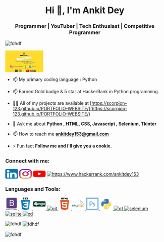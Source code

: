 <h1 align="center">Hi 👋, I'm Ankit Dey</h1>
<h3 align="center">Programmer | YouTuber | Tech Enthusiast | Competitive Programmer</h3>

<p align="left"> <img src="https://komarev.com/ghpvc/?username=fdhdf&label=Profile%20views&color=0e75b6&style=flat" alt="fdhdf" /> </p>

<img src="image.jpg" align="center" width="120">

- 📫 My primary coding language : Python

- 📫 Earned Gold badge & 5 star at HackerRank in Python programming.

- 👨‍💻 All of my projects are available at [https://scorpion-123.github.io/PORTFOLIO-WEBSITE/](https://scorpion-123.github.io/PORTFOLIO-WEBSITE/)

- 💬 Ask me about **Python , HTML, CSS, Javascript , Selenium, Tkinter**

- 📫 How to reach me **ankitdey153@gmail.com**

- ⚡ Fun fact **Follow me and i'll give you a cookie.**

<h3 align="left">Connect with me:</h3>
<p align="left">
<a href="https://linkedin.com/in/https://www.linkedin.com/in/ankit-dey-6689571b9/" target="blank"><img align="center" src="linkedin.svg" alt="https://www.linkedin.com/in/ankit-dey-6689571b9/" height="30" width="40" /></a>
<a href="https://instagram.com/https://instagram.com/pytho_n_programmer" target="blank"><img align="center" src="instagram.svg" alt="https://instagram.com/pytho_n_programmer" height="30" width="40" /></a>
<a href="https://www.youtube.com/c/https://www.youtube.com/channel/ucbp63g76h5g9tbdyzlcscyw" target="blank"><img align="center" src="youtube.svg" alt="https://www.youtube.com/channel/ucbp63g76h5g9tbdyzlcscyw" height="30" width="40" /></a>
<a href="https://www.hackerrank.com/https://www.hackerrank.com/ankitdey153" target="blank"><img align="center" src="https://img.icons8.com/windows/50/26e07f/hackerrank.png" alt="https://www.hackerrank.com/ankitdey153" height="30" width="40" /></a>
</p>

<h3 align="left">Languages and Tools:</h3>
<p align="left"> <a href="https://getbootstrap.com" target="_blank"> <img src="https://raw.githubusercontent.com/devicons/devicon/master/icons/bootstrap/bootstrap-plain-wordmark.svg" alt="bootstrap" width="40" height="40"/> </a> <a href="https://www.w3schools.com/css/" target="_blank"> <img src="https://raw.githubusercontent.com/devicons/devicon/master/icons/css3/css3-original-wordmark.svg" alt="css3" width="40" height="40"/> </a> <a href="https://www.djangoproject.com/" target="_blank"> <img src="https://raw.githubusercontent.com/devicons/devicon/master/icons/django/django-original.svg" alt="django" width="40" height="40"/> </a> <a href="https://git-scm.com/" target="_blank"> <img src="https://www.vectorlogo.zone/logos/git-scm/git-scm-icon.svg" alt="git" width="40" height="40"/> </a> <a href="https://www.w3.org/html/" target="_blank"> <img src="https://raw.githubusercontent.com/devicons/devicon/master/icons/html5/html5-original-wordmark.svg" alt="html5" width="40" height="40"/> </a> <a href="https://www.mysql.com/" target="_blank"> <img src="https://raw.githubusercontent.com/devicons/devicon/master/icons/mysql/mysql-original-wordmark.svg" alt="mysql" width="40" height="40"/> </a> <a href="https://www.photoshop.com/en" target="_blank"> <img src="https://raw.githubusercontent.com/devicons/devicon/master/icons/photoshop/photoshop-line.svg" alt="photoshop" width="40" height="40"/> </a> <a href="https://www.python.org" target="_blank"> <img src="https://raw.githubusercontent.com/devicons/devicon/master/icons/python/python-original.svg" alt="python" width="40" height="40"/> </a> <a href="https://www.qt.io/" target="_blank"> <img src="https://upload.wikimedia.org/wikipedia/commons/0/0b/Qt_logo_2016.svg" alt="qt" width="40" height="40"/> </a> <a href="https://www.selenium.dev" target="_blank"> <img src="https://raw.githubusercontent.com/detain/svg-logos/780f25886640cef088af994181646db2f6b1a3f8/svg/selenium-logo.svg" alt="selenium" width="40" height="40"/> </a> <a href="https://www.sqlite.org/" target="_blank"> <img src="https://www.vectorlogo.zone/logos/sqlite/sqlite-icon.svg" alt="sqlite" width="40" height="40"/> </a> <a href="https://www.adobe.com/products/xd.html" target="_blank"> <img src="https://cdn.worldvectorlogo.com/logos/adobe-xd.svg" alt="xd" width="40" height="40"/> </a> </p>

<p><img align="left" src="https://github-readme-stats.vercel.app/api/top-langs?username=fdhdf&show_icons=true&locale=en&layout=compact" alt="fdhdf" /></p>

<p>&nbsp;<img align="center" src="https://github-readme-stats.vercel.app/api?username=fdhdf&show_icons=true&locale=en" alt="fdhdf" /></p>

<p><img align="center" src="https://github-readme-streak-stats.herokuapp.com/?user=fdhdf&" alt="fdhdf" /></p>

